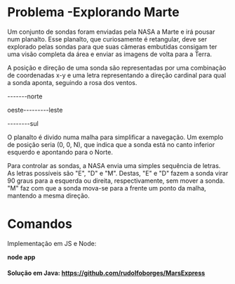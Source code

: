 # Problema -Explorando Marte

Um conjunto de sondas foram enviadas pela NASA a Marte e irá pousar num planalto. Esse planalto, que curiosamente é retangular, deve ser explorado pelas sondas para que suas câmeras embutidas consigam ter uma visão completa da área e enviar as imagens de volta para a Terra.

A posição e direção de uma sonda são representadas por uma combinação de coordenadas x-y e uma letra representando a direção cardinal para qual a sonda aponta, seguindo a rosa dos ventos.

-------norte

oeste---------leste

--------sul
       
O planalto é divido numa malha para simplificar a navegação. Um exemplo de posição seria (0, 0, N), que indica que a sonda está no canto inferior esquerdo e apontando para o Norte.

Para controlar as sondas, a NASA envia uma simples sequência de letras. As letras possíveis são "E", "D" e "M". Destas, "E" e "D" fazem a sonda virar 90 graus para a esquerda ou direita, respectivamente, sem mover a sonda. "M" faz com que a sonda mova-se para a frente um ponto da malha, mantendo a mesma direção.

# Comandos

Implementação em JS e Node:

**node app**

#### Solução em Java: https://github.com/rudolfoborges/MarsExpress
